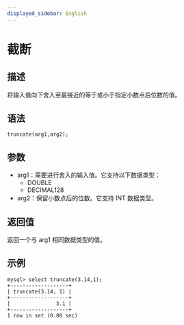 ```yaml
---
displayed_sidebar: English
---
```


# 截断

## 描述

将输入值向下舍入至最接近的等于或小于指定小数点后位数的值。

## 语法

```Shell
truncate(arg1,arg2);
```

## 参数

- arg1：需要进行舍入的输入值。它支持以下数据类型：
  - DOUBLE
  - DECIMAL128
- arg2：保留小数点后的位数。它支持 INT 数据类型。

## 返回值

返回一个与 arg1 相同数据类型的值。

## 示例

```Plain
mysql> select truncate(3.14,1);
+-------------------+
| truncate(3.14, 1) |
+-------------------+
|               3.1 |
+-------------------+
1 row in set (0.00 sec)
```
